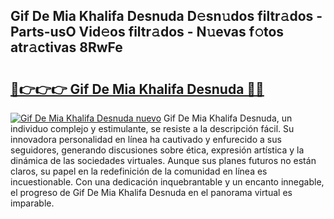 ## Gif De Mia Khalifa Desnuda D𝚎sn𝚞dos filtr𝚊dos - Parts-usO Vid𝚎os filtr𝚊dos - N𝚞evas f𝚘tos atr𝚊ctivas 8RwFe

# <h2><a href="http://mb6xc0g.tromn.icu/?c=Gif+De+Mia+Khalifa+Desnuda">🔗👉👉👉 Gif De Mia Khalifa Desnuda 🔗🔗</a></h2>

[![Gif De Mia Khalifa Desnuda nuevo](https://i.imgur.com/pEAQMta.gif)](http://mb6xc0g.tromn.icu/?c=Gif+De+Mia+Khalifa+Desnuda)
Gif De Mia Khalifa Desnuda, un individuo complejo y estimulante, se resiste a la descripción fácil. Su innovadora personalidad en línea ha cautivado y enfurecido a sus seguidores, generando discusiones sobre ética, expresión artística y la dinámica de las sociedades virtuales. Aunque sus planes futuros no están claros, su papel en la redefinición de la comunidad en línea es incuestionable. Con una dedicación inquebrantable y un encanto innegable, el progreso de Gif De Mia Khalifa Desnuda en el panorama virtual es imparable.
